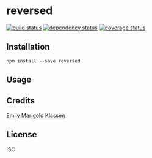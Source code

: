 # reversed



[![build status](https://secure.travis-ci.org/forivall/reversed.svg)](http://travis-ci.org/forivall/reversed)
[![dependency status](https://david-dm.org/forivall/reversed.svg)](https://david-dm.org/forivall/reversed)
[![coverage status](https://coveralls.io/repos/github/forivall/reversed/badge.svg)](https://coveralls.io/github/forivall/reversed)

## Installation

```
npm install --save reversed
```

## Usage

## Credits
[Emily Marigold Klassen](https://github.com/forivall/)

## License

ISC
